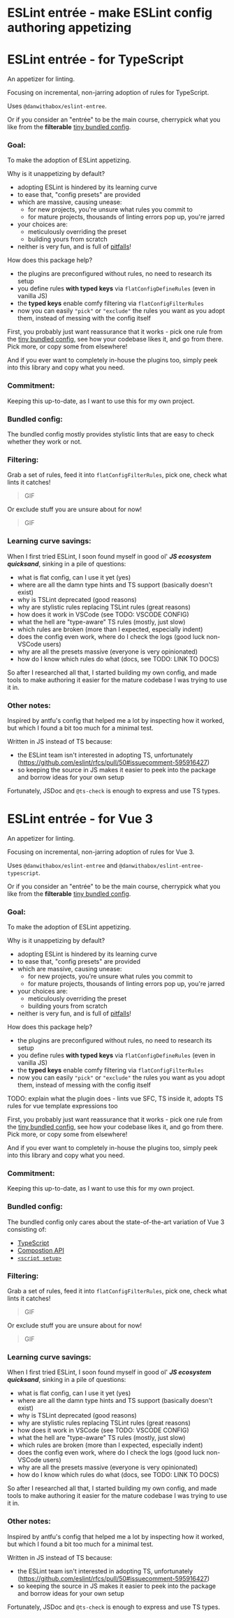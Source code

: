 # ESLint entrée - make ESLint config authoring appetizing

# ESLint entrée - for TypeScript

An appetizer for linting.

Focusing on incremental, non-jarring adoption of rules for TypeScript.

Uses `@danwithabox/eslint-entree`.

Or if you consider an "entrée" to be the main course, cherrypick what you like from the **filterable** [tiny bundled config](#bundled-config).

### Goal:
To make the adoption of ESLint appetizing.

Why is it unappetizing by default?
- adopting ESLint is hindered by its learning curve
- to ease that, "config presets" are provided
- which are massive, causing unease:
    - for new projects, you're unsure what rules you commit to
    - for mature projects, thousands of linting errors pop up, you're jarred
- your choices are:
    - meticulously overriding the preset
    - building yours from scratch
- neither is very fun, and is full of [pitfalls](#learning-curve-savings)!

How does this package help?
- the plugins are preconfigured without rules, no need to research its setup
- you define rules **with typed keys** via `flatConfigDefineRules` (even in vanilla JS)
- the **typed keys** enable comfy filtering via `flatConfigFilterRules`
- now you can easily `"pick"` or `"exclude"` the rules you want as you adopt them, instead of messing with the config itself

First, you probably just want reassurance that it works - pick one rule from the [tiny bundled config](#bundled-config), see how your codebase likes it, and go from there. Pick more, or copy some from elsewhere!

And if you ever want to completely in-house the plugins too, simply peek into this library and copy what you need.

### Commitment:
Keeping this up-to-date, as I want to use this for my own project.

### Bundled config:
The bundled config mostly provides stylistic lints that are easy to check whether they work or not.

### Filtering:
Grab a set of rules, feed it into `flatConfigFilterRules`, pick one, check what lints it catches!

> GIF

Or exclude stuff you are unsure about for now!

> GIF

### Learning curve savings:
When I first tried ESLint, I soon found myself in good ol' **_JS ecosystem quicksand_**, sinking in a pile of questions:

- what is flat config, can I use it yet (yes)
- where are all the damn type hints and TS support (basically doesn't exist)
- why is TSLint deprecated (good reasons)
- why are stylistic rules replacing TSLint rules (great reasons)
- how does it work in VSCode (see TODO: VSCODE CONFIG)
- what the hell are "type-aware" TS rules (mostly, just slow)
- which rules are broken (more than I expected, especially indent)
- does the config even work, where do I check the logs (good luck non-VSCode users)
- why are all the presets massive (everyone is very opinionated)
- how do I know which rules do what (docs, see TODO: LINK TO DOCS)

So after I researched all that, I started building my own config, and made tools to make authoring it easier for the mature codebase I was trying to use it in.

### Other notes:
Inspired by antfu's config that helped me a lot by inspecting how it worked, but which I found a bit too much for a minimal test.

Written in JS instead of TS because:
- the ESLint team isn't interested in adopting TS, unfortunately (https://github.com/eslint/rfcs/pull/50#issuecomment-595916427)
- so keeping the source in JS makes it easier to peek into the package and borrow ideas for your own setup

Fortunately, JSDoc and `@ts-check` is enough to express and use TS types.

# ESLint entrée - for Vue 3

An appetizer for linting.

Focusing on incremental, non-jarring adoption of rules for Vue 3.

Uses `@danwithabox/eslint-entree` and `@danwithabox/eslint-entree-typescript`.

Or if you consider an "entrée" to be the main course, cherrypick what you like from the **filterable** [tiny bundled config](#bundled-config).

### Goal:
To make the adoption of ESLint appetizing.

Why is it unappetizing by default?
- adopting ESLint is hindered by its learning curve
- to ease that, "config presets" are provided
- which are massive, causing unease:
    - for new projects, you're unsure what rules you commit to
    - for mature projects, thousands of linting errors pop up, you're jarred
- your choices are:
    - meticulously overriding the preset
    - building yours from scratch
- neither is very fun, and is full of [pitfalls](#learning-curve-savings)!

How does this package help?
- the plugins are preconfigured without rules, no need to research its setup
- you define rules **with typed keys** via `flatConfigDefineRules` (even in vanilla JS)
- the **typed keys** enable comfy filtering via `flatConfigFilterRules`
- now you can easily `"pick"` or `"exclude"` the rules you want as you adopt them, instead of messing with the config itself

TODO: explain what the plugin does - lints vue SFC, TS inside it, adopts TS rules for vue template expressions too

First, you probably just want reassurance that it works - pick one rule from the [tiny bundled config](#bundled-config), see how your codebase likes it, and go from there. Pick more, or copy some from elsewhere!

And if you ever want to completely in-house the plugins too, simply peek into this library and copy what you need.

### Commitment:
Keeping this up-to-date, as I want to use this for my own project.

### Bundled config:
The bundled config only cares about the state-of-the-art variation of Vue 3 consisting of:
- [TypeScript](https://vuejs.org/guide/typescript/overview#usage-in-single-file-components)
- [Compostion API](https://vuejs.org/guide/extras/composition-api-faq.html)
- [`<script setup>`](https://vuejs.org/api/sfc-script-setup.html)

### Filtering:
Grab a set of rules, feed it into `flatConfigFilterRules`, pick one, check what lints it catches!

> GIF

Or exclude stuff you are unsure about for now!

> GIF

### Learning curve savings:
When I first tried ESLint, I soon found myself in good ol' **_JS ecosystem quicksand_**, sinking in a pile of questions:

- what is flat config, can I use it yet (yes)
- where are all the damn type hints and TS support (basically doesn't exist)
- why is TSLint deprecated (good reasons)
- why are stylistic rules replacing TSLint rules (great reasons)
- how does it work in VSCode (see TODO: VSCODE CONFIG)
- what the hell are "type-aware" TS rules (mostly, just slow)
- which rules are broken (more than I expected, especially indent)
- does the config even work, where do I check the logs (good luck non-VSCode users)
- why are all the presets massive (everyone is very opinionated)
- how do I know which rules do what (docs, see TODO: LINK TO DOCS)

So after I researched all that, I started building my own config, and made tools to make authoring it easier for the mature codebase I was trying to use it in.

### Other notes:
Inspired by antfu's config that helped me a lot by inspecting how it worked, but which I found a bit too much for a minimal test.

Written in JS instead of TS because:
- the ESLint team isn't interested in adopting TS, unfortunately (https://github.com/eslint/rfcs/pull/50#issuecomment-595916427)
- so keeping the source in JS makes it easier to peek into the package and borrow ideas for your own setup

Fortunately, JSDoc and `@ts-check` is enough to express and use TS types.